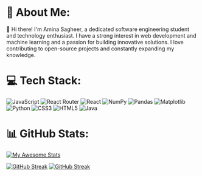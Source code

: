 # 💫 About Me:
👋 Hi there! I'm Amina Sagheer, a dedicated software engineering student and technology enthusiast. I have a strong interest in web development and machine learning and a passion for building innovative solutions. I love contributing to open-source projects and constantly expanding my knowledge.


# 💻 Tech Stack:
![JavaScript](https://img.shields.io/badge/javascript-%23323330.svg?style=for-the-badge&logo=javascript&logoColor=%23F7DF1E) ![React Router](https://img.shields.io/badge/React_Router-CA4245?style=for-the-badge&logo=react-router&logoColor=white) ![React](https://img.shields.io/badge/react-%2320232a.svg?style=for-the-badge&logo=react&logoColor=%2361DAFB) ![NumPy](https://img.shields.io/badge/numpy-%23013243.svg?style=for-the-badge&logo=numpy&logoColor=white) ![Pandas](https://img.shields.io/badge/pandas-%23150458.svg?style=for-the-badge&logo=pandas&logoColor=white) ![Matplotlib](https://img.shields.io/badge/Matplotlib-%23ffffff.svg?style=for-the-badge&logo=Matplotlib&logoColor=black) ![Python](https://img.shields.io/badge/python-3670A0?style=for-the-badge&logo=python&logoColor=ffdd54) ![CSS3](https://img.shields.io/badge/css3-%231572B6.svg?style=for-the-badge&logo=css3&logoColor=white) ![HTML5](https://img.shields.io/badge/html5-%23E34F26.svg?style=for-the-badge&logo=html5&logoColor=white) ![Java](https://img.shields.io/badge/java-%23ED8B00.svg?style=for-the-badge&logo=openjdk&logoColor=white)
# 📊 GitHub Stats:
<!--![](https://github-readme-stats.vercel.app/api?username=Amina-Sagheer&theme=dark&hide_border=false&include_all_commits=true&count_private=true)
![Anurag's GitHub stats](https://github-readme-stats.vercel.app/api?username=Amina-Sagheer&show_icons=true&theme=highcontrast)
[![Anurag's GitHub stats](https://github-readme-stats.vercel.app/api?username=Amina-Sagheer)](https://github.com/anuraghazra/github-readme-stats)-->

[![My Awesome Stats](https://awesome-github-stats.azurewebsites.net/user-stats/Amina-Sagheer?cardType=level&theme=highcontrast&preferLogin=false)](https://git.io/awesome-stats-card)










<!--
[](https://github-readme-stats.vercel.app/api?username=Amina-Sagheer&theme=dark&hide_border=false&include_all_commits=false&count_private=True)<br/>
![](https://github-readme-streak-stats.herokuapp.com/?user=Amina-Sagheer&theme=dark&hide_border=false)<br/>

[![GitHub Streak](https://github-readme-streak-stats.herokuapp.com?user=Amina-Sagheer&theme=highcontrast)](https://git.io/streak-stats)
-->
[![GitHub Streak](https://streak-stats.demolab.com?user=Amina-Sagheer&theme=highcontrast)](https://git.io/streak-stats)
[![GitHub Streak](https://streak-stats.demolab.com?user=Amina-Sagheer&theme=highcontrast)](https://git.io/streak-stats)



